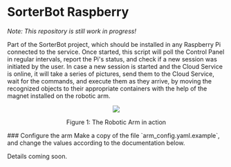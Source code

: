 # SorterBot Raspberry
*Note: This repository is still work in progress!*

Part of the SorterBot project, which should be installed in any Raspberry Pi connected to the service. Once started, this script will poll the Control Panel in regular intervals, report the Pi's status, and check if a new session was initiated by the user. In case a new session is started and the Cloud Service is online, it will take a series of pictures, send them to the Cloud Service, wait for the commands, and execute them as they arrive, by moving the recognized objects to their appropriate containers with the help of the magnet installed on the robotic arm.
<p align="center"><img src="./media/arm.gif"/></p>
<p align="center" text-style="italic">Figure 1: The Robotic Arm in action</p>
### Configure the arm
Make a copy of the file `arm_config.yaml.example`, and change the values according to the documentation below.

Details coming soon.
